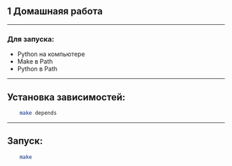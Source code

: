 ## 1 Домашнаяя работа 
***

### Для запуска:
 - Python на компьютере
 - Make в Path
 - Python в Path

***
## Установка зависимостей:
```bash
    make depends
```
***
## Запуск:

```bash
    make
```

